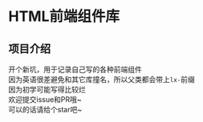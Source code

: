 # HTML前端组件库

## 项目介绍
开个新坑，用于记录自己写的各种前端组件  
因为英语很差避免和其它库撞名，所以父类都会带上`lx-`前缀  
因为初学可能写得比较烂  
欢迎提交issue和PR哦~  
可以的话请给个star吧~